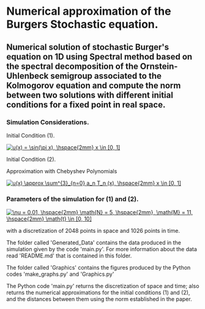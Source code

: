 Numerical approximation of the Burgers Stochastic equation.
====================================================
Numerical solution of stochastic Burger's equation on 1D using Spectral method based on the spectral decomposition of the Ornstein-Uhlenbeck semigroup associated to the Kolmogorov equation and compute the norm between two solutions with different initial conditions for a fixed point in real space.
----------------------------------------------------------------------------------------------------------

### Simulation Considerations.

Initial Condition (1).

<a href="https://www.codecogs.com/eqnedit.php?latex=u(x)&space;=&space;\sin(\pi&space;x),&space;\hspace{2mm}&space;x&space;\in&space;[0,&space;1]" target="_blank"><img src="https://latex.codecogs.com/gif.latex?u(x)&space;=&space;\sin(\pi&space;x),&space;\hspace{2mm}&space;x&space;\in&space;[0,&space;1]" title="u(x) = \sin(\pi x), \hspace{2mm} x \in [0, 1]" /></a>

Initial Condition (2).

Approximation with Chebyshev Polynomials

<a href="https://www.codecogs.com/eqnedit.php?latex=u(x)&space;\approx&space;\sum^{3}_{n=0}&space;a_n&space;T_n&space;(x),&space;\hspace{2mm}&space;x&space;\in&space;[0,&space;1]" target="_blank"><img src="https://latex.codecogs.com/gif.latex?u(x)&space;\approx&space;\sum^{3}_{n=0}&space;a_n&space;T_n&space;(x),&space;\hspace{2mm}&space;x&space;\in&space;[0,&space;1]" title="u(x) \approx \sum^{3}_{n=0} a_n T_n (x), \hspace{2mm} x \in [0, 1]" /></a>

### Parameters of the simulation for (1) and (2).

<a href="https://www.codecogs.com/eqnedit.php?latex=\nu&space;=&space;0.01,&space;\hspace{2mm}&space;\math{N}&space;=&space;5,&space;\hspace{2mm},&space;\math{M}&space;=&space;11,&space;\hspace{2mm}&space;\math{t}&space;\in&space;[0,&space;10]" target="_blank"><img src="https://latex.codecogs.com/gif.latex?\nu&space;=&space;0.01,&space;\hspace{2mm}&space;\math{N}&space;=&space;5,&space;\hspace{2mm},&space;\math{M}&space;=&space;11,&space;\hspace{2mm}&space;\math{t}&space;\in&space;[0,&space;10]" title="\nu = 0.01, \hspace{2mm} \math{N} = 5, \hspace{2mm}, \math{M} = 11, \hspace{2mm} \math{t} \in [0, 10]" /></a>

with a discretization of 2048 points in space and 1026 points in time.

The folder called 'Generated_Data' contains the data produced in the simulation given by the code 'main.py'. For more information about the data read 'README.md' that is contained in this folder.

The folder called 'Graphics' contains the figures produced by the Python codes 'make_graphs.py' and 'Graphics.py'

The Python code 'main.py' returns the discretization of space and time; also returns the numerical approximations for the initial conditions (1) and (2), and the distances between them using the norm established in the paper.

